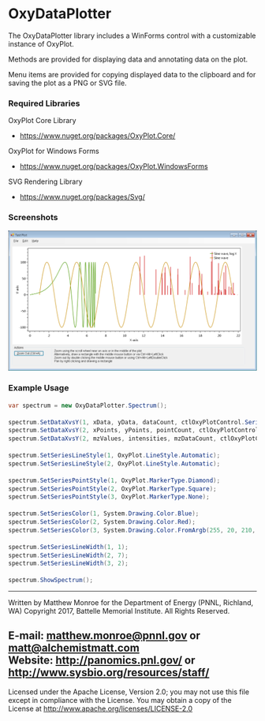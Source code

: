 # OxyDataPlotter

The OxyDataPlotter library includes a WinForms control with a customizable instance of OxyPlot.

Methods are provided for displaying data and annotating data on the plot.

Menu items are provided for copying displayed data to the clipboard and for
saving the plot as a PNG or SVG file.

### Required Libraries

OxyPlot Core Library
* https://www.nuget.org/packages/OxyPlot.Core/

OxyPlot for Windows Forms
* https://www.nuget.org/packages/OxyPlot.WindowsForms

SVG Rendering Library 
* https://www.nuget.org/packages/Svg/

### Screenshots

![OxyDataPlotter](Docs/OxyDataPlotter_SampleData.png)

### Example Usage

```csharp
var spectrum = new OxyDataPlotter.Spectrum();

spectrum.SetDataXvsY(1, xData, yData, dataCount, ctlOxyPlotControl.SeriesPlotMode.PointsAndLines, "Test Series");
spectrum.SetDataXvsY(2, xPoints, yPoints, pointCount, ctlOxyPlotControl.SeriesPlotMode.Points, "Test Points");
spectrum.SetDataXvsY(2, mzValues, intensities, mzDataCount, ctlOxyPlotControl.SeriesPlotMode.SticksToZero, "MS Data");

spectrum.SetSeriesLineStyle(1, OxyPlot.LineStyle.Automatic);
spectrum.SetSeriesLineStyle(2, OxyPlot.LineStyle.Automatic);

spectrum.SetSeriesPointStyle(1, OxyPlot.MarkerType.Diamond);
spectrum.SetSeriesPointStyle(2, OxyPlot.MarkerType.Square);
spectrum.SetSeriesPointStyle(3, OxyPlot.MarkerType.None);

spectrum.SetSeriesColor(1, System.Drawing.Color.Blue);
spectrum.SetSeriesColor(2, System.Drawing.Color.Red);
spectrum.SetSeriesColor(3, System.Drawing.Color.FromArgb(255, 20, 210, 20));

spectrum.SetSeriesLineWidth(1, 1);
spectrum.SetSeriesLineWidth(2, 7);
spectrum.SetSeriesLineWidth(3, 2);

spectrum.ShowSpectrum();
```

-------------------------------------------------------------------------------
Written by Matthew Monroe for the Department of Energy (PNNL, Richland, WA)
Copyright 2017, Battelle Memorial Institute.  All Rights Reserved.

E-mail: matthew.monroe@pnnl.gov or matt@alchemistmatt.com \
Website: http://panomics.pnl.gov/ or http://www.sysbio.org/resources/staff/
-------------------------------------------------------------------------------

Licensed under the Apache License, Version 2.0; you may not use this file except
in compliance with the License.  You may obtain a copy of the License at
http://www.apache.org/licenses/LICENSE-2.0

